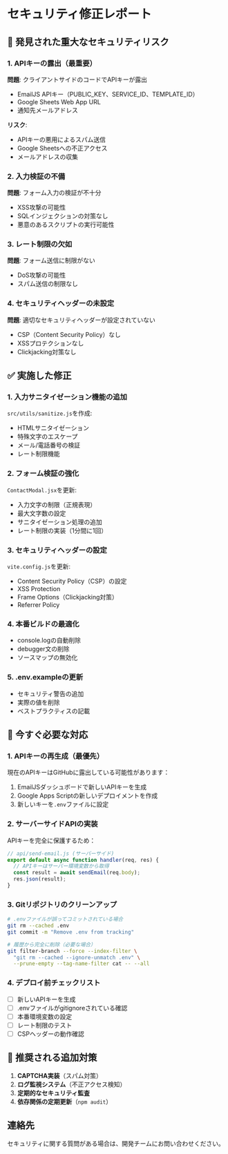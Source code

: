# セキュリティ修正レポート

## 🔴 発見された重大なセキュリティリスク

### 1. **APIキーの露出（最重要）**
**問題**: クライアントサイドのコードでAPIキーが露出
- EmailJS APIキー（PUBLIC_KEY、SERVICE_ID、TEMPLATE_ID）
- Google Sheets Web App URL
- 通知先メールアドレス

**リスク**: 
- APIキーの悪用によるスパム送信
- Google Sheetsへの不正アクセス
- メールアドレスの収集

### 2. **入力検証の不備**
**問題**: フォーム入力の検証が不十分
- XSS攻撃の可能性
- SQLインジェクションの対策なし
- 悪意のあるスクリプトの実行可能性

### 3. **レート制限の欠如**
**問題**: フォーム送信に制限がない
- DoS攻撃の可能性
- スパム送信の制限なし

### 4. **セキュリティヘッダーの未設定**
**問題**: 適切なセキュリティヘッダーが設定されていない
- CSP（Content Security Policy）なし
- XSSプロテクションなし
- Clickjacking対策なし

## ✅ 実施した修正

### 1. **入力サニタイゼーション機能の追加**
`src/utils/sanitize.js`を作成:
- HTMLサニタイゼーション
- 特殊文字のエスケープ
- メール/電話番号の検証
- レート制限機能

### 2. **フォーム検証の強化**
`ContactModal.jsx`を更新:
- 入力文字の制限（正規表現）
- 最大文字数の設定
- サニタイゼーション処理の追加
- レート制限の実装（1分間に1回）

### 3. **セキュリティヘッダーの設定**
`vite.config.js`を更新:
- Content Security Policy（CSP）の設定
- XSS Protection
- Frame Options（Clickjacking対策）
- Referrer Policy

### 4. **本番ビルドの最適化**
- console.logの自動削除
- debugger文の削除
- ソースマップの無効化

### 5. **.env.exampleの更新**
- セキュリティ警告の追加
- 実際の値を削除
- ベストプラクティスの記載

## 🚨 今すぐ必要な対応

### 1. **APIキーの再生成（最優先）**
現在のAPIキーはGitHubに露出している可能性があります：
1. EmailJSダッシュボードで新しいAPIキーを生成
2. Google Apps Scriptの新しいデプロイメントを作成
3. 新しいキーを`.env`ファイルに設定

### 2. **サーバーサイドAPIの実装**
APIキーを完全に保護するため：
```javascript
// api/send-email.js (サーバーサイド)
export default async function handler(req, res) {
  // APIキーはサーバー環境変数から取得
  const result = await sendEmail(req.body);
  res.json(result);
}
```

### 3. **Gitリポジトリのクリーンアップ**
```bash
# .envファイルが誤ってコミットされている場合
git rm --cached .env
git commit -m "Remove .env from tracking"

# 履歴から完全に削除（必要な場合）
git filter-branch --force --index-filter \
  "git rm --cached --ignore-unmatch .env" \
  --prune-empty --tag-name-filter cat -- --all
```

### 4. **デプロイ前チェックリスト**
- [ ] 新しいAPIキーを生成
- [ ] .envファイルがgitignoreされている確認
- [ ] 本番環境変数の設定
- [ ] レート制限のテスト
- [ ] CSPヘッダーの動作確認

## 📝 推奨される追加対策

1. **CAPTCHA実装**（スパム対策）
2. **ログ監視システム**（不正アクセス検知）
3. **定期的なセキュリティ監査**
4. **依存関係の定期更新**（`npm audit`）

## 連絡先
セキュリティに関する質問がある場合は、開発チームにお問い合わせください。